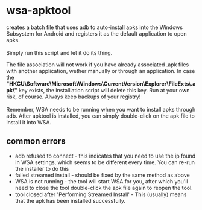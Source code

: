 # wsa-apktool
creates a batch file that uses adb to auto-install apks into the Windows Subsystem for Android and registers it as the default application to open apks.
<br><br>
Simply run this script and let it do its thing.

The file association will not work if you have already associated .apk files with another application, wether manually or through an application. In case the <b>"HKCU\Software\Microsoft\Windows\CurrentVersion\Explorer\FileExts\\.apk\\"</b> key exists, the installiation script will delete this key. Run at your own risk, of course. Always keep backups of your registry!
<br><br>
Remember, WSA needs to be running when you want to install apks through adb. After apktool is installed, you can simply double-click on the apk file to install it into WSA.

## common errors
- adb refused to connect - this indicates that you need to use the ip found in WSA settings, which seems to be different every time. You can re-run the installer to do this
- failed streamed install - should be fixed by the same method as above
- WSA is not running - the tool will start WSA for you, after which you'll need to close the tool double-click the apk file again to reopen the tool.
- tool closed after 'Performing Streamed Install' - This (usually) means that the apk has been installed successfully.
